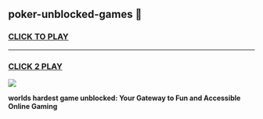 
## poker-unblocked-games 👋
<h3>
<a href="https://premium.freeplayer.one?title=poker-unblocked-games&ref=14F">CLICK TO PLAY</a></h3>
<hr>

<h3>
<a href="https://premium.freeplayer.one?title=poker-unblocked-games&ref=14F">CLICK 2 PLAY</a>
  
</h3>

<a href="https://premium.freeplayer.one?title=poker-unblocked-games&ref=12F/"><img src="https://clearcache.store/games.png"></a>


**worlds hardest game unblocked: Your Gateway to Fun and Accessible Online Gaming**
